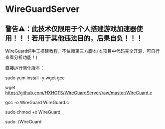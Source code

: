 # WireGuardServer

## 警告⚠：此技术仅限用于个人搭建游戏加速器使用！！！若用于其他违法目的，后果自负！！！

WireGuard纯手工搭建教程，不依赖第三方脚本(本项目中代码完全开源，可自行查看分析功能！)

直接运行简化版本：

sudo yum install -y wget gcc

wget https://github.com/HXHGTS/WireGuardServer/raw/master/WireGuard.c

gcc -o WireGuard WireGuard.c

sudo chmod +x WireGuard

sudo ./WireGuard
